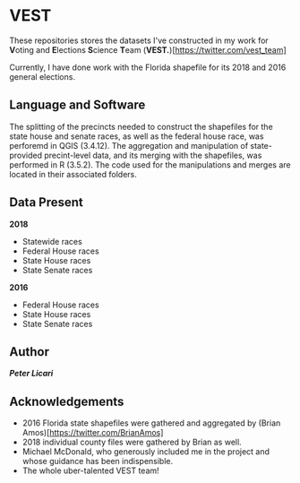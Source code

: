 # VEST

These repositories stores the datasets I've constructed in my work for **V**oting and **E**lections **S**cience **T**eam (**VEST.**)[https://twitter.com/vest_team]

Currently, I have done work with the Florida shapefile for its 2018 and 2016 general elections. 

## Language and Software
The splitting of the precincts needed to construct the shapefiles for the state house and senate races, as well as the federal house race, was perforemd in QGIS (3.4.12). The aggregation and manipulation of state-provided precint-level data, and its merging with the shapefiles, was performed in R (3.5.2). The code used for the manipulations and merges are located in their associated folders.

## Data Present
**2018**
* Statewide races
* Federal House races
* State House races
* State Senate races

**2016**
* Federal House races
* State House races
* State Senate races

## Author
***Peter Licari***

## Acknowledgements
* 2016 Florida state shapefiles were gathered and aggregated by (Brian Amos)[https://twitter.com/BrianAmos]
* 2018 individual county files were gathered by Brian as well. 
* Michael McDonald, who generously included me in the project and whose guidance has been indispensible.  
* The whole uber-talented VEST team!